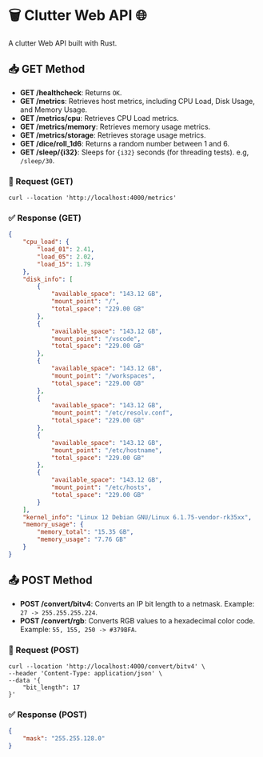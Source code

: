 # 🗑️ Clutter Web API 🌐

A clutter Web API built with Rust.

## 📥 GET Method

- **GET /healthcheck**: Returns `OK`.
- **GET /metrics**: Retrieves host metrics, including CPU Load, Disk Usage, and Memory Usage.
- **GET /metrics/cpu**: Retrieves CPU Load metrics.
- **GET /metrics/memory**: Retrieves memory usage metrics.
- **GET /metrics/storage**: Retrieves storage usage metrics.
- **GET /dice/roll_1d6**: Returns a random number between 1 and 6.
- **GET /sleep/{i32}**: Sleeps for `{i32}` seconds (for threading tests). e.g, `/sleep/30`.

### 🔄 Request (GET)

```shell
curl --location 'http://localhost:4000/metrics'
```

### ✅ Response (GET)

```json
{
    "cpu_load": {
        "load_01": 2.41,
        "load_05": 2.02,
        "load_15": 1.79
    },
    "disk_info": [
        {
            "available_space": "143.12 GB",
            "mount_point": "/",
            "total_space": "229.00 GB"
        },
        {
            "available_space": "143.12 GB",
            "mount_point": "/vscode",
            "total_space": "229.00 GB"
        },
        {
            "available_space": "143.12 GB",
            "mount_point": "/workspaces",
            "total_space": "229.00 GB"
        },
        {
            "available_space": "143.12 GB",
            "mount_point": "/etc/resolv.conf",
            "total_space": "229.00 GB"
        },
        {
            "available_space": "143.12 GB",
            "mount_point": "/etc/hostname",
            "total_space": "229.00 GB"
        },
        {
            "available_space": "143.12 GB",
            "mount_point": "/etc/hosts",
            "total_space": "229.00 GB"
        }
    ],
    "kernel_info": "Linux 12 Debian GNU/Linux 6.1.75-vendor-rk35xx",
    "memory_usage": {
        "memory_total": "15.35 GB",
        "memory_usage": "7.76 GB"
    }
}
```

## 📤 POST Method

- **POST /convert/bitv4**: Converts an IP bit length to a netmask. Example: `27 -> 255.255.255.224`.
- **POST /convert/rgb**: Converts RGB values to a hexadecimal color code. Example: `55, 155, 250 -> #379BFA`.

### 🔄 Request (POST)

```shell
curl --location 'http://localhost:4000/convert/bitv4' \
--header 'Content-Type: application/json' \
--data '{
    "bit_length": 17
}'
```

### ✅ Response (POST)

```json
{
    "mask": "255.255.128.0"
}
```

